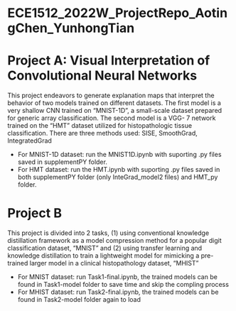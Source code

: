 # ECE1512_2022W_ProjectRepo_AotingChen_YunhongTian
# Project A: Visual Interpretation of Convolutional Neural Networks
This project endeavors to generate explanation maps that interpret the behavior of two models trained on different datasets. The first model is a very shallow CNN trained on “MNIST-1D”, a small-scale dataset prepared for generic array classification. The second model is a VGG- 7 network trained on the “HMT” dataset utilized for histopathologic tissue classification. There are three methods used: SISE, SmoothGrad, IntegratedGrad
* For MNIST-1D dataset: run the  MNIST1D.ipynb with suporting .py files saved in supplementPY folder.
* For HMT dataset: run the HMT.ipynb with suporting .py files saved in both supplementPY folder (only InteGrad_model2 files) and HMT_py folder.
# Project B
This project is divided into 2 tasks, (1) using conventional knowledge distillation framework as a model compression method for a popular digit classification dataset, “MNIST” and (2) using transfer learning and knowledge distillation to train a lightweight model for mimicking a pre-trained larger model in a clinical histopathology dataset, “MHIST”
* For MNIST dataset: run Task1-final.ipynb, the trained models can be found in Task1-model folder to save time and skip the compling process
* For MHIST dataset: run Task2-final.ipynb, the trained models can be found in Task2-model folder again to load
